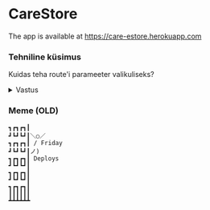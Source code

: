 # CareStore

The app is available at https://care-estore.herokuapp.com

### Tehniline küsimus
Kuidas teha route'i parameeter valikuliseks?

<details>
    <summary>Vastus</summary>

Lisa ? (küsimärk) parameetri lõppu.

Näiteks:
```javascript
app.get('/api/products/:category?', () => {});
```
</details>

### Meme (OLD)

```
┓┏┓┏┓┃
┛┗┛┗┛┃＼○／
┓┏┓┏┓┃ / Friday
┛┗┛┗┛┃ノ)
┓┏┓┏┓┃ Deploys
┛┗┛┗┛┃
┓┏┓┏┓┃
┛┗┛┗┛┃
┓┏┓┏┓┃
┃┃┃┃┃┃
┻┻┻┻┻┻
```